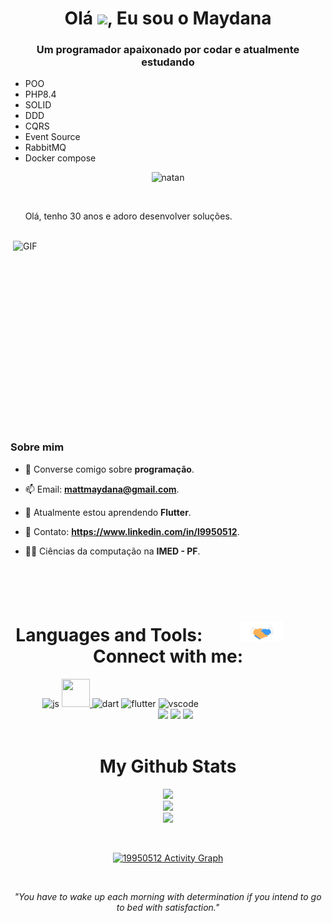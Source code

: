 <h1 align="center">Olá <img src="https://raw.githubusercontent.com/MartinHeinz/MartinHeinz/master/wave.gif" width="30px">, Eu sou o Maydana</h1>

<h3 align="center"> Um programador apaixonado por codar e atualmente estudando</h3>

  - POO
  - PHP8.4
  - SOLID
  - DDD
  - CQRS
  - Event Source
  - RabbitMQ
  - Docker compose

<p align="center"> <img src="https://komarev.com/ghpvc/?username=19950512&label=Profile%20views&color=0e75b6&style=flat" alt="natan" /> </p>

<br/>

&nbsp;&nbsp;&nbsp;&nbsp;&nbsp; Olá, tenho 30 anos e adoro desenvolver soluções.


<br/>
  <img align="right" alt="GIF" src="https://github.com/abhisheknaiidu/abhisheknaiidu/blob/master/code.gif?raw=true" width="500" height="320" />
  
   <h3> Sobre mim </h3>

- 💬 Converse comigo sobre **programação**.

- 📫 Email: **mattmaydana@gmail.com**.

- 🔭 Atualmente estou aprendendo **Flutter**.

- 🌳 Contato: **https://www.linkedin.com/in/l9950512**.

- 👨‍🎓 Ciências da computação na **IMED - PF**.

<br/>
<br/>
<br/>

<h1 align="center"> Languages and Tools:&nbsp;&nbsp;&nbsp;&nbsp;&nbsp;&nbsp;&nbsp;&nbsp; <img src="https://github.com/macagua/macagua/blob/master/assets/img/icons/handshake.gif" height="32px" alt="Connect with me" /> &nbsp;&nbsp;&nbsp;&nbsp;&nbsp;&nbsp;&nbsp;&nbsp; Connect with me: </h1>

<div>
  &nbsp;&nbsp;&nbsp;&nbsp;&nbsp;&nbsp;&nbsp;&nbsp;&nbsp;&nbsp;&nbsp;&nbsp;
 <img src="https://cdn.jsdelivr.net/gh/devicons/devicon/icons/javascript/javascript-original.svg" alt="js" width="40" height="40"/>
<a href="https://git-scm.com/" target="_blank"> <img src="https://img.icons8.com/color/48/000000/git.png" width="45" height="45"/> </a>
<img src="https://cdn.jsdelivr.net/gh/devicons/devicon/icons/dart/dart-original.svg" alt="dart" width="40" height="40"/>
<img src="https://cdn.jsdelivr.net/gh/devicons/devicon/icons/flutter/flutter-original.svg" alt="flutter" width="40" height="40"/>
<img src="https://cdn.jsdelivr.net/gh/devicons/devicon/icons/vscode/vscode-original.svg" alt="vscode" width="40" height="40"/> 
&nbsp;&nbsp;&nbsp;&nbsp;&nbsp;&nbsp;&nbsp;&nbsp;&nbsp;&nbsp;&nbsp;&nbsp;&nbsp;&nbsp;&nbsp;&nbsp;&nbsp;&nbsp;&nbsp;&nbsp;&nbsp;&nbsp;&nbsp;&nbsp;&nbsp;&nbsp;&nbsp;&nbsp;&nbsp;&nbsp;&nbsp;&nbsp;&nbsp;&nbsp;&nbsp;&nbsp;&nbsp;&nbsp;&nbsp;&nbsp;&nbsp;&nbsp;&nbsp;&nbsp;&nbsp;&nbsp;&nbsp;&nbsp;&nbsp;&nbsp;&nbsp;&nbsp;&nbsp;&nbsp;&nbsp;&nbsp;&nbsp;&nbsp;&nbsp;
<a href = "https://www.linkedin.com/in/l9950512/"><img src="https://img.icons8.com/fluent/48/000000/linkedin.png"/></a>
<a href = "https://www.facebook.com/mattheuszXmaydana/"><img src="https://img.icons8.com/fluent/48/000000/facebook.png"/></a>
<a href = "https://www.instagram.com/matheuszmaydana/"><img src="https://img.icons8.com/fluent/48/000000/instagram-new.png"/></a>



<br/>
<br/>
  
<h1 align="center"> My Github Stats </h1>
  
  <p align="center"><img height="180em" src="https://github-readme-stats.vercel.app/api?username=19950512&show_icons=true&theme=dark&include_all_commits=true&count_private=true"/>
    <br />

  <img width="450em" src="https://github-readme-streak-stats.herokuapp.com/?user=19950512&include_all_commits=true&hide_border=true&theme=dark"/>
  <br />
  <img height="180em" src="https://github-readme-stats.vercel.app/api/top-langs/?username=19950512&layout=compact&langs_count=7&theme=dark"/>
  </p>
  <br/>

  <p align="center">
<a href="https://github.com/19950512/github-readme-activity-graph"><img alt="19950512 Activity Graph" src="https://activity-graph.herokuapp.com/graph?username=19950512&bg_color=0D1117&color=5BCDEC&line=5BCDEC&point=FFFFFF&hide_border=true" /></a>
</p>
  <br/>

 <p align="center"> <i>"You have to wake up each morning with determination if you intend to go to bed with satisfaction."</i> </p>
